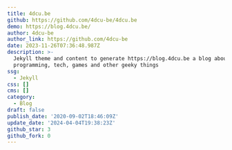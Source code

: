 ```yaml
---
title: 4dcu.be
github: https://github.com/4dcu-be/4dcu.be
demo: https://blog.4dcu.be/
author: 4dcu-be
author_link: https://github.com/4dcu-be
date: 2023-11-26T07:36:48.987Z
description: >-
  Jekyll theme and content to generate https://blog.4dcu.be a blog about
  programming, tech, games and other geeky things
ssg:
  - Jekyll
css: []
cms: []
category:
  - Blog
draft: false
publish_date: '2020-09-02T18:46:09Z'
update_date: '2024-04-04T19:38:23Z'
github_star: 3
github_fork: 0
---
```

